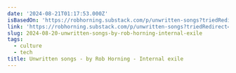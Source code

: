 ```yaml
---
date: '2024-08-21T01:17:53.000Z'
isBasedOn: 'https://robhorning.substack.com/p/unwritten-songs?triedRedirect=true'
link: 'https://robhorning.substack.com/p/unwritten-songs?triedRedirect=true'
slug: 2024-08-20-unwritten-songs-by-rob-horning-internal-exile
tags:
  - culture
  - tech
title: Unwritten songs - by Rob Horning - Internal exile
---
```

 

